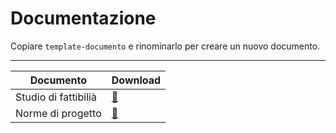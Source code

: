 # Documentazione

Copiare `template-documento` e rinominarlo per creare un nuovo documento.

----

|Documento|Download|
|-|-|
|Studio di fattibilià|[:bookmark_tabs:](https://github.com/CodeOfDutyJS/documentazione/raw/master/studio-di-fattibilita.pdf)|
|Norme di progetto|[:bookmark_tabs:](https://github.com/CodeOfDutyJS/documentazione/raw/master/norme-di-progetto.pdf)|
